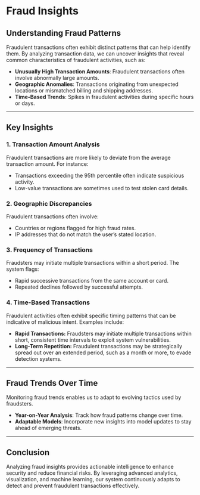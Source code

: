 # Fraud Insights  

## Understanding Fraud Patterns  

Fraudulent transactions often exhibit distinct patterns that can help identify them. By analyzing transaction data, we can uncover insights that reveal common characteristics of fraudulent activities, such as:  

- **Unusually High Transaction Amounts**: Fraudulent transactions often involve abnormally large amounts.  
- **Geographic Anomalies**: Transactions originating from unexpected locations or mismatched billing and shipping addresses.  
- **Time-Based Trends**: Spikes in fraudulent activities during specific hours or days.  

---

## Key Insights  

### 1. Transaction Amount Analysis  
Fraudulent transactions are more likely to deviate from the average transaction amount. For instance:  

- Transactions exceeding the 95th percentile often indicate suspicious activity.  
- Low-value transactions are sometimes used to test stolen card details.  

### 2. Geographic Discrepancies  
Fraudulent transactions often involve:  

- Countries or regions flagged for high fraud rates.  
- IP addresses that do not match the user’s stated location.  

### 3. Frequency of Transactions  
Fraudsters may initiate multiple transactions within a short period. The system flags:  

- Rapid successive transactions from the same account or card.  
- Repeated declines followed by successful attempts.  

### 4. Time-Based Transactions 
Fraudulent activities often exhibit specific timing patterns that can be indicative of malicious intent. 
Examples include:

- **Rapid Transactions:** Fraudsters may initiate multiple transactions within short, consistent time intervals to exploit system vulnerabilities.
- **Long-Term Repetition:** Fraudulent transactions may be strategically spread out over an extended period, such as a month or more, to evade detection systems.

---

## Fraud Trends Over Time  

Monitoring fraud trends enables us to adapt to evolving tactics used by fraudsters.  

- **Year-on-Year Analysis**: Track how fraud patterns change over time.  
- **Adaptable Models**: Incorporate new insights into model updates to stay ahead of emerging threats.  

---

## Conclusion  

Analyzing fraud insights provides actionable intelligence to enhance security and reduce financial risks. By leveraging advanced analytics, visualization, and machine learning, our system continuously adapts to detect and prevent fraudulent transactions effectively.  
